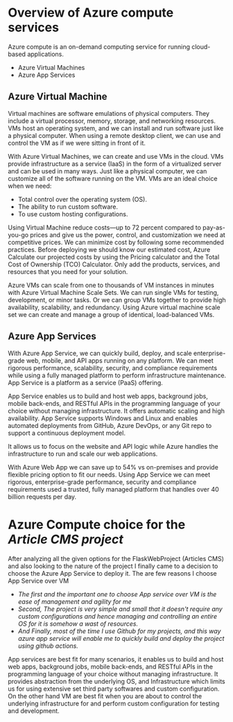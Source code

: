 # Overview of Azure compute services
Azure compute is an on-demand computing service for running cloud-based applications.

- Azure Virtual Machines
- Azure App Services

## Azure Virtual Machine
Virtual machines are software emulations of physical computers. They include a virtual processor, memory, storage, and networking resources. VMs host an operating system, and we can install and run software just like a physical computer. When using a remote desktop client, we can use and control the VM as if we were sitting in front of it.

With Azure Virtual Machines, we can create and use VMs in the cloud. VMs provide infrastructure as a service (IaaS) in the form of a virtualized server and can be used in many ways. Just like a physical computer, we can customize all of the software running on the VM. VMs are an ideal choice when we need:

- Total control over the operating system (OS).
- The ability to run custom software.
- To use custom hosting configurations.

Using Virtual Machine reduce costs—up to 72 percent compared to pay-as-you-go prices and give us the power, control, and customization we need at competitive prices. We can minimize cost by following some recommended practices. Before deploying we should know our estimated cost, Azure Calculate our projected costs by using the Pricing calculator and the Total Cost of Ownership (TCO) Calculator. Only add the products, services, and resources that you need for your solution.

Azure VMs can scale from one to thousands of VM instances in minutes with Azure Virtual Machine Scale Sets. We can run single VMs for testing, development, or minor tasks. Or we can group VMs together to provide high availability, scalability, and redundancy. Using Azure virtual machine scale set we can create and manage a group of identical, load-balanced VMs. 

## Azure App Services
With Azure App Service, we can quickly build, deploy, and scale enterprise-grade web, mobile, and API apps running on any platform. We can meet rigorous performance, scalability, security, and compliance requirements while using a fully managed platform to perform infrastructure maintenance. App Service is a platform as a service (PaaS) offering.

App Service enables us to build and host web apps, background jobs, mobile back-ends, and RESTful APIs in the programming language of your choice without managing infrastructure. It offers automatic scaling and high availability. App Service supports Windows and Linux and enables automated deployments from GitHub, Azure DevOps, or any Git repo to support a continuous deployment model.

It allows us to focus on the website and API logic while Azure handles the infrastructure to run and scale our web applications.

With Azure Web App we can save up to 54% vs on-premises and provide flexible pricing option to fit our needs. Using App Service we can meet rigorous, enterprise-grade performance, security and compliance requirements used a trusted, fully managed platform that handles over 40 billion requests per day.

# Azure Compute choice for the *Article CMS project*
After analyzing all the given options for the FlaskWebProject (Articles CMS) and also looking to the nature of the project I finally came to a decision to choose the Azure App Service to deploy it. The are few reasons I choose App Service over VM

- *The first and the important one to choose App service over VM is the ease of management and agility for me*
- *Second, The project is very simple and small that it doesn't require any custom configurations and hence managing and controlling an entire OS for it is somehow a wast of resources.*
- *And Finally, most of the time I use Github for my projects, and this way azure app service will enable me to quickly build and deploy the project using github actions.*


App services are best fit for many scenarios, it enables us to build and host web apps, background jobs, mobile back-ends, and RESTful APIs in the programming language of your choice without managing infrastructure. It provides abstraction from the underlying OS, and Infrastructure which limits us for using extensive set third party softwares and custom configuration. On the other hand VM are best fit when you are about to control the underlying infrastructure for and perform custom configuration for testing and development.